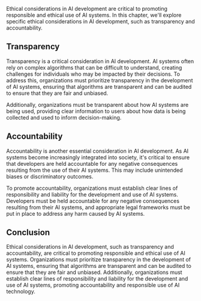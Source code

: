 
Ethical considerations in AI development are critical to promoting responsible and ethical use of AI systems. In this chapter, we'll explore specific ethical considerations in AI development, such as transparency and accountability.

Transparency
------------

Transparency is a critical consideration in AI development. AI systems often rely on complex algorithms that can be difficult to understand, creating challenges for individuals who may be impacted by their decisions. To address this, organizations must prioritize transparency in the development of AI systems, ensuring that algorithms are transparent and can be audited to ensure that they are fair and unbiased.

Additionally, organizations must be transparent about how AI systems are being used, providing clear information to users about how data is being collected and used to inform decision-making.

Accountability
--------------

Accountability is another essential consideration in AI development. As AI systems become increasingly integrated into society, it's critical to ensure that developers are held accountable for any negative consequences resulting from the use of their AI systems. This may include unintended biases or discriminatory outcomes.

To promote accountability, organizations must establish clear lines of responsibility and liability for the development and use of AI systems. Developers must be held accountable for any negative consequences resulting from their AI systems, and appropriate legal frameworks must be put in place to address any harm caused by AI systems.

Conclusion
----------

Ethical considerations in AI development, such as transparency and accountability, are critical to promoting responsible and ethical use of AI systems. Organizations must prioritize transparency in the development of AI systems, ensuring that algorithms are transparent and can be audited to ensure that they are fair and unbiased. Additionally, organizations must establish clear lines of responsibility and liability for the development and use of AI systems, promoting accountability and responsible use of AI technology.
